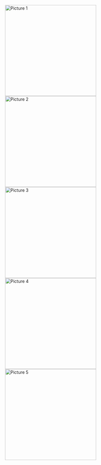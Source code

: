 
<img src="https://github.com/Emir1719/Via-SocialMedia/assets/108880848/3b17dfbe-7c24-41aa-bf8c-8a932e6ac197" alt="Picture 1" width="300">

<img src="https://github.com/Emir1719/Via-SocialMedia/assets/108880848/cb692216-220a-41d1-a0fc-a34ec16b85b8" alt="Picture 2" width="300">

<img src="https://github.com/Emir1719/Via-SocialMedia/assets/108880848/b1471d3e-ae63-4ca3-8ddc-71887412beea" alt="Picture 3" width="300">

<img src="https://github.com/Emir1719/Via-SocialMedia/assets/108880848/053b87eb-5081-4589-af88-263e26084810" alt="Picture 4" width="300">

<img src="https://github.com/Emir1719/Via-SocialMedia/assets/108880848/fe4b0482-e28d-46a9-a796-2ff50060601c" alt="Picture 5" width="300">
